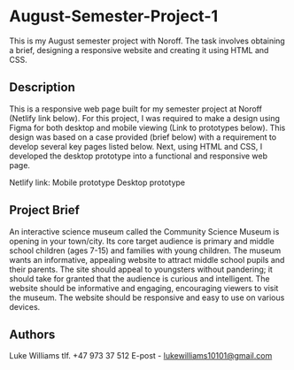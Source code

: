 # August-Semester-Project-1

This is my August semester project with Noroff. The task involves obtaining a brief, designing a responsive website and creating it using HTML and CSS.

## Description

This is a responsive web page built for my semester project at Noroff (Netlify link below). For this project, I was required to make a design using Figma for both desktop and mobile viewing (Link to prototypes below). This design was based on a case provided (brief below) with a requirement to develop several key pages listed below. Next, using HTML and CSS, I developed the desktop prototype into a functional and responsive web page.

Netlify link:
Mobile prototype
Desktop prototype

## Project Brief

An interactive science museum called the Community Science Museum is opening in your town/city. Its core target audience is primary and middle school children (ages 7-15) and families with young children. The museum wants an informative, appealing website to attract middle school pupils and their parents. The site should appeal to youngsters without pandering; it should take for granted that the audience is curious and intelligent. The website should be informative and engaging, encouraging viewers to visit the museum. The website should be responsive and easy to use on various devices.

## Authors

Luke Williams
tlf. +47 973 37 512
E-post - lukewilliams10101@gmail.com
